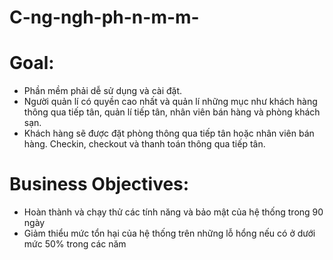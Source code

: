 # C-ng-ngh-ph-n-m-m-
# Goal:
- Phần mềm phải dễ sử dụng và cài đặt.
- Người quản lí có quyền cao nhất và quản lí những mục như khách hàng thông qua tiếp tân, quản lí tiếp tân, nhân viên bán hàng và phòng khách sạn.
- Khách hàng sẽ được đặt phòng thông qua tiếp tân hoặc nhân viên bán hàng. Checkin, checkout và thanh toán thông qua tiếp tân.
# Business Objectives:
- Hoàn thành và chạy thử các tính năng và bảo mật của hệ thống trong 90 ngày
- Giảm thiểu mức tổn hại của hệ thống trên những lỗ hổng nếu có ở dưới mức 50% trong các năm
